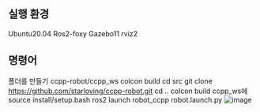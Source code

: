 ## 실행 환경
Ubuntu20.04
Ros2-foxy
Gazebo11
rviz2

## 명령어
폴더를 만들기 ccpp-robot/ccpp_ws  colcon build
cd src
git clone https://github.com/starloving/ccpp-robot.git
cd ..
colcon build
ccpp_ws에 source install/setup.bash
ros2 launch robot_ccpp robot.launch.py
![image](https://github.com/starloving/ccpp-robot/assets/61411525/41ab4dc8-3693-4d67-bb08-7b42ae552534)
